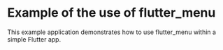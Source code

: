 # Example of the use of flutter_menu

This example application demonstrates how to use flutter_menu within a simple Flutter app.